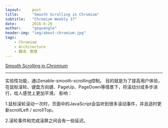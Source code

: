 ```yaml
---
layout:     post
title:      "Smooth Scrolling in Chromium"
subtitle:   "Chromium Weekly 17"
date:       2016-6-20
author:     "geguangle"
header-img: "img/about-chromium.jpg"
tags:
    - Chromium
    - Architecture
    - 翻译、整理
---
```


[Smooth Scrolling in Chromium](https://docs.google.com/document/d/1JQ6jLy-r7vw_I9s3rtWAIK137fMpF_OFVtfVsgOaoTA/)

----------

实验性功能，通过enable-smooth-scrolling控制。
目的就是为了提高用户体验，在鼠标滚轮、键盘方向键、PageUp、PageDown等情景下，将滚动分成多步进行，给人感觉上更加平滑。
影响：

1.鼠标滚轮滚动一次时，页面中的JavaScript会监听到很多滚动事件，并且适时更新scrollLeft / scrollTop。

2.滚轮事件和完成滚屏之间会有一些延迟。


